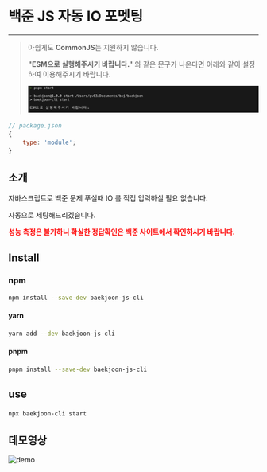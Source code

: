 # 백준 JS 자동 IO 포멧팅

---

> 아쉽게도 **CommonJS**는 지원하지 않습니다.
>
> **"ESM으로 실행해주시기 바랍니다."** 와 같은 문구가 나온다면 아래와 같이 설정하여 이용해주시기 바랍니다.
>
> ![start_cjs](assert/start_cjs.png)

```js
// package.json
{
	type: 'module';
}
```

## 소개

자바스크립트로 백준 문제 푸실때 IO 를 직접 입력하실 필요 없습니다.

자동으로 세팅해드리겠습니다.

<span style="color:red">**성능 측정은 불가하니 확실한 정답확인은 백준 사이트에서 확인하시기 바랍니다.**</span>

## Install

### npm

```sh
npm install --save-dev baekjoon-js-cli
```

#### yarn

```sh
yarn add --dev baekjoon-js-cli
```

#### pnpm

```sh
pnpm install --save-dev baekjoon-js-cli
```

## use

```sh
npx baekjoon-cli start
```

## 데모영상

![demo](https://github.com/jopemachine/baekjoon-cli-utils/assets/77621337/04ca7e92-084b-495c-bc69-3b23f5031515)
